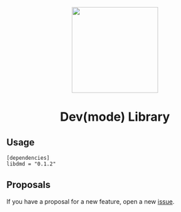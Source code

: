 <div align="center">
    <img width=200 src="https://github.com/edfloreshz/devmode/raw/main/assets/img/logo.png?raw=true"/>
    <h1>Dev(mode) Library</h1>
</div>

## Usage

```
[dependencies]
libdmd = "0.1.2"
```

## Proposals

If you have a proposal for a new feature, open a new [issue](https://github.com/edfloreshz/devmode/issues).
